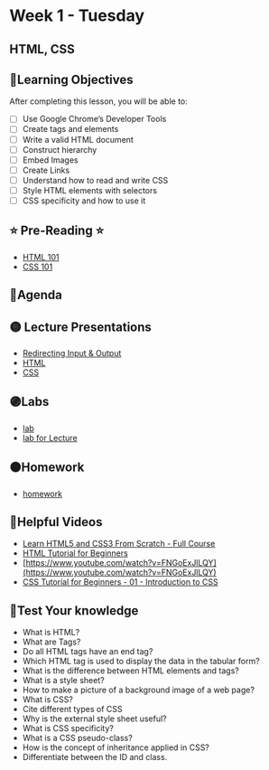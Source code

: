 # Week 1 - Tuesday

## HTML, CSS

## 📍Learning Objectives
After completing this lesson, you will be able to:

- [ ] Use Google Chrome’s Developer Tools
- [ ] Create tags and elements
- [ ] Write a valid HTML document
- [ ] Construct hierarchy
- [ ] Embed Images
- [ ] Create Links
- [ ] Understand how to read and write CSS
- [ ] Style HTML elements with selectors
- [ ] CSS specificity and how to use it

## ⭐️ Pre-Reading ⭐️
- [HTML 101](https://digitalcrafts.instructure.com/courses/252/pages/reading-html-101?module_item_id=23110)
- [CSS 101](https://digitalcrafts.instructure.com/courses/252/pages/reading-css-101?module_item_id=23126)

## 📍Agenda

## 🟡 Lecture Presentations
- [Redirecting Input & Output](https://dc-web.onrender.com/CommandLine/Redirecting.html#1)
- [HTML](https://dc-web.onrender.com/p2/HTMLCSS/HTML.html#1)
- [CSS](https://dc-web.onrender.com/p2/HTMLCSS/CSS.html#1)
<!-- - [CSS Measurement Units](https://app.schoology.com/page/1643095901) -->

## 🟣Labs  
- [lab](https://github.com/veros-labs/lab-fe-html-css)
- [lab for Lecture](https://github.com/DigitalCraftsStudents/html-lab-lecture-exercises)


## 🟠Homework

- [homework](https://digitalcrafts.instructure.com/courses/252/pages/hw-css-101)

## 🔵Helpful Videos
- [Learn HTML5 and CSS3 From Scratch - Full Course](https://www.youtube.com/watch?v=mU6anWqZJcc)
- [HTML Tutorial for Beginners](https://www.youtube.com/watch?v=RjHflb-QgVc)
- [https://www.youtube.com/watch?v=FNGoExJlLQY](https://www.youtube.com/watch?v=FNGoExJlLQY)
- [CSS Tutorial for Beginners - 01 - Introduction to CSS](https://www.youtube.com/watch?v=qKoajPPWpmo)

<!-- ## ✔️Todo Checklist
- [ ] -->

<!-- ## 🔶Vocabulary -->

## 🔷Test Your knowledge
- What is HTML?
- What are Tags?
- Do all HTML tags have an end tag?
- Which HTML tag is used to display the data in the tabular form?
- What is the difference between HTML elements and tags?
- What is a style sheet?
- How to make a picture of a background image of a web page?
- What is CSS?
- Cite different types of CSS
- Why is the external style sheet useful?
- What is CSS specificity?
- What is a CSS pseudo-class?
- How is the concept of inheritance applied in CSS?
- Differentiate between the ID and class.
<!-- ## Resources 
- []() -->



